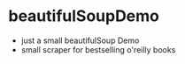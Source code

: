 # beautifulSoupDemo

* just a small beautifulSoup Demo
* small scraper for bestselling o'reilly books